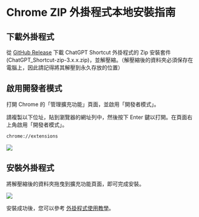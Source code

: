 # Chrome ZIP 外掛程式本地安裝指南

## 下載外掛程式

從 [GitHub Release](https://github.com/rockbenben/ChatGPT-Shortcut/releases/latest) 下載 ChatGPT Shortcut 外掛程式的 Zip 安裝套件 (ChatGPT_Shortcut-zip-3.x.x.zip)，並解壓縮。（解壓縮後的資料夾必須保存在電腦上，因此請記得將其解壓到永久存放的位置）

## 啟用開發者模式

打開 Chrome 的「管理擴充功能」頁面，並啟用「開發者模式」。

請複製以下位址，貼到瀏覽器的網址列中，然後按下 Enter 鍵以打開。在頁面右上角啟用「開發者模式」。


```txt
chrome://extensions
```

![](https://img.newzone.top/2024-08-12-22-05-52.png?imageMogr2/format/webp)

## 安裝外掛程式

將解壓縮後的資料夾拖曳到擴充功能頁面，即可完成安裝。

![](https://img.newzone.top/2024-08-12-22-27-47.png?imageMogr2/format/webp)

安裝成功後，您可以參考 [外掛程式使用教學](./usage.md)。

